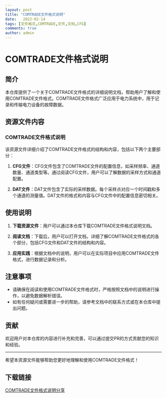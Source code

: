 ```yaml
---
layout: post
title: "COMTRADE文件格式说明"
date:   2022-02-14
tags: [文件格式,COMTRADE,文件,文档,CFG]
comments: true
author: admin
---
```

# COMTRADE文件格式说明

## 简介

本仓库提供了一个关于COMTRADE文件格式的详细说明文档，帮助用户了解和使用COMTRADE文件格式。COMTRADE文件格式广泛应用于电力系统中，用于记录和传输电力设备的故障数据。

## 资源文件内容

### COMTRADE文件格式说明

该资源文件详细介绍了COMTRADE文件格式的结构和内容，包括以下两个主要部分：

1. **CFG文件**：CFG文件包含了COMTRADE文件的配置信息，如采样频率、通道数量、通道类型等。通过阅读CFG文件，用户可以了解数据的采样方式和通道配置。

2. **DAT文件**：DAT文件包含了实际的采样数据。每个采样点对应一个时间戳和多个通道的测量值。DAT文件的格式和内容与CFG文件中的配置信息密切相关。

## 使用说明

1. **下载资源文件**：用户可以通过本仓库下载COMTRADE文件格式说明文档。

2. **阅读文档**：下载后，用户可以打开文档，详细了解COMTRADE文件格式的各个部分，包括CFG文件和DAT文件的结构和内容。

3. **应用实践**：根据文档中的说明，用户可以在实际项目中应用COMTRADE文件格式，进行数据记录和分析。

## 注意事项

- 请确保在阅读和使用COMTRADE文件格式时，严格按照文档中的说明进行操作，以避免数据解析错误。
- 如有任何疑问或需要进一步的帮助，请参考文档中的联系方式或在本仓库中提出问题。

## 贡献

欢迎用户对本仓库的内容进行补充和完善，可以通过提交PR的方式贡献您的知识和经验。

---

希望本资源文件能够帮助您更好地理解和使用COMTRADE文件格式！

## 下载链接

[COMTRADE文件格式说明分享](https://pan.quark.cn/s/01e3598c19a2)